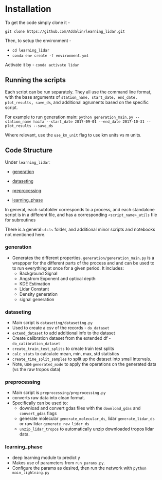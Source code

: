 # Installation

To get the code simply clone it - 

`git clone https://github.com/Addalin/learning_lidar.git`

Then, to setup the environment - 
- `cd learning_lidar`
- `conda env create -f environment.yml`

Activate it by -
`conda activate lidar`


## Running the scripts

Each script can be run separately. They all use the command line format, with the base arguments of 
`station_name, start_date, end_date, plot_results, save_ds`, and additional agruments based on the specific script.

For example to run generation main:
`python generation_main.py --station_name haifa --start_date 2017-09-01 --end_date 2017-10-31 --plot_results --save_ds`

Where relevant, use the `use_km_unit` flag to use km units vs m units.

## Code Structure

Under `learning_lidar`:

- [generation](generation)

- [dataseting](dataseting)

- [preprocessing](preprocessing)

- [learning_phase](learning_phase)

In general, each subfolder corresponds to a process, and each standalone script is in a different file, and has a corresponding `<script_name>_utils`
file for subroutines

There is a general `utils` folder, and additional minor scripts and notebooks not mentioned here.

### generation

- Generates the different properties. `generation/generation_main.py` is a wrappper for the different parts of the process and
and can be used to to run everything at once for a given period. It includes:
  - Background Signal
  - Angstrom Exponent and optical depth
  - KDE Estimation
  - Lidar Constant
  - Density generation
  - signal generation


### dataseting
- Main script is `dataseting/dataseting.py`
- Used to create a csv of the records - `do_dataset`
- `extend_dataset` to add additional info to the dataset
- Create calibration dataset from the extended df - `do_calibration_dataset`
- `create_train_test_splits` to create train test splits
- `calc_stats` to calculate mean, min, max, std statistics
- `create_time_split_samples` to split up the dataset into small intervals.
- Note, use `generated_mode` to apply the operations on the generated data (vs the raw tropos data)


### preprocessing
- Main script is `preprocessing/preprocessing.py`
- converts raw data into clean format. 
- Specifically can be used to:
  - download and convert gdas files with the `download_gdas` and `convert_gdas` flags
  - generate molecular `generate_molecular_ds`, lidar `generate_lidar_ds` or raw lidar `generate_raw_lidar_ds`
  - `unzip_lidar_tropos` to automatically unzip downloaded tropos lidar data.

### learning_phase
- deep learning module to predict y
- Makes use of parameters from `run_params.py`. 
- Configure the params as desired, then run the network with `python main_lightning.py` 


